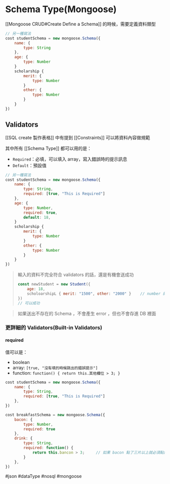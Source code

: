 # Schema Type(Mongoose)
[[Mongoose CRUD#Create Define a Schema]] 的時候，需要定義資料類型
```js
// 另一種寫法
cost studentSchema = new mongoose.Schema({
	name: {
		type: String
	},
	age: {
		type: Number
	}
	scholarship {
		merit: {
			type: Number
		}
		other: {
			type: Number
		}
	}
})
```
## Validators
[[SQL create 製作表格]] 中有提到 [[Constraints]] 可以將資料內容做規範

其中所有 [[Schema Type]] 都可以用的是：
- `Required`：必填，可以填入 array，寫入錯誤時的提示訊息
- `Default`：預設值

```js
// 另一種寫法
cost studentSchema = new mongoose.Schema({
	name: {
		type: String,
		required: [true, "This is Required"]
	},
	age: {
		type: Number,
		required: true,
		default: 18,
	}
	scholarship {
		merit: {
			type: Number
		}
		other: {
			type: Number
		}
	}
})
```
> 輸入的資料不完全符合 validators 的話，還是有機會送成功
> ```js
> const newStudent = new Student({
>     age: 18,
>     scholoarshipL { merit: "1500", other: "2000" }	// number 的類型欄位送出 string
> })
> // 可以成功
> ```

> 如果送出不存在的 Schema ，不會產生 error ，但也不會存進 DB 裡面

### 更詳細的 Validators(Built-in Validators)
#### required
值可以是：
- boolean
- array: `[true, "沒有填的時候跳出的錯誤提示"]`
- function: `function() { return this.其他欄位 > 3; }`
```js
cost studentSchema = new mongoose.Schema({
	name: { 
		type: String,
		required: [true, "This is Required"]
	},
})
```

```js
cost breakfastSchema = new mongoose.Schema({
	bacon: {
		type: Number,
		required: true
	},
	drink: {
		type: String,
		required: function() {
			return this.bancon > 3;		// 如果 bacon 點了三片以上就必須點飲料
		}
	},
})
```


#json #dataType #nosql #mongoose 